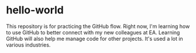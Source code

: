 # hello-world
This repository is for practicing the GitHub flow. 
Right now, I'm learning how to use GitHub to better connect with my new colleagues at EA. Learning GitHub will also help me manage code for other projects. It's used a lot in various industries. 
